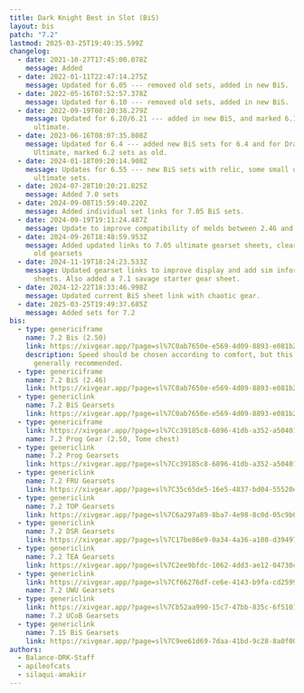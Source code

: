 ```yaml
---
title: Dark Knight Best in Slot (BiS)
layout: bis
patch: "7.2"
lastmod: 2025-03-25T19:49:35.599Z
changelog:
  - date: 2021-10-27T17:45:00.078Z
    message: Added
  - date: 2022-01-11T22:47:14.275Z
    message: Updated for 6.05 --- removed old sets, added in new BiS.
  - date: 2022-05-16T07:52:57.378Z
    message: Updated for 6.10 --- removed old sets, added in new BiS.
  - date: 2022-09-19T08:20:38.279Z
    message: Updated for 6.20/6.21 --- added in new BiS, and marked 6.1 sets as for
      ultimate.
  - date: 2023-06-16T08:07:35.808Z
    message: Updated for 6.4 --- added new BiS sets for 6.4 and for Dragonsong
      Ultimate, marked 6.2 sets as old.
  - date: 2024-01-18T09:20:14.908Z
    message: Updates for 6.55 --- new BiS sets with relic, some small updates to
      ultimate sets.
  - date: 2024-07-28T10:20:21.825Z
    message: Added 7.0 sets
  - date: 2024-09-08T15:59:40.220Z
    message: Added individual set links for 7.05 BiS sets.
  - date: 2024-09-19T19:11:24.487Z
    message: Update to improve compatibility of melds between 2.46 and 2.50
  - date: 2024-09-26T18:48:59.953Z
    message: Added updated links to 7.05 ultimate gearset sheets, cleared out some
      old gearsets
  - date: 2024-11-19T18:24:23.533Z
    message: Updated gearset links to improve display and add sim information to
      sheets. Also added a 7.1 savage starter gear sheet.
  - date: 2024-12-22T18:33:46.998Z
    message: Updated current BiS sheet link with chaotic gear.
  - date: 2025-03-25T19:49:37.685Z
    message: Added sets for 7.2
bis:
  - type: genericiframe
    name: 7.2 Bis (2.50)
    link: https://xivgear.app/?page=sl%7C0ab7650e-e569-4d09-8893-e081b2465c42&onlySetIndex=0
    description: Speed should be chosen according to comfort, but this set is
      generally recommended.
  - type: genericiframe
    name: 7.2 BiS (2.46)
    link: https://xivgear.app/?page=sl%7C0ab7650e-e569-4d09-8893-e081b2465c42&onlySetIndex=1
  - type: genericlink
    name: 7.2 BiS Gearsets
    link: https://xivgear.app/?page=sl%7C0ab7650e-e569-4d09-8893-e081b2465c42
  - type: genericiframe
    link: https://xivgear.app/?page=sl%7Cc39185c8-6896-41db-a352-a504018ee598&onlySetIndex=0
    name: 7.2 Prog Gear (2.50, Tome chest)
  - type: genericlink
    name: 7.2 Prog Gearsets
    link: https://xivgear.app/?page=sl%7Cc39185c8-6896-41db-a352-a504018ee598
  - type: genericlink
    name: 7.2 FRU Gearsets
    link: https://xivgear.app/?page=sl%7C35c65de5-16e5-4837-bd04-55520eb9d33a
  - type: genericlink
    name: 7.2 TOP Gearsets
    link: https://xivgear.app/?page=sl%7C6a297a89-8ba7-4e98-8c0d-05c9b0106c84
  - type: genericlink
    name: 7.2 DSR Gearsets
    link: https://xivgear.app/?page=sl%7C17be86e9-0a34-4a36-a108-d3949735908c
  - type: genericlink
    name: 7.2 TEA Gearsets
    link: https://xivgear.app/?page=sl%7C2ee9bfdc-1062-4dd3-ae12-04730c065569
  - type: genericlink
    link: https://xivgear.app/?page=sl%7Cf66276df-ce6e-4143-b9fa-cd2599647bdf
    name: 7.2 UWU Gearsets
  - type: genericlink
    link: https://xivgear.app/?page=sl%7Cb52aa990-15c7-47bb-835c-6f5101ff6e18
    name: 7.2 UCoB Gearsets
  - type: genericlink
    name: 7.15 BiS Gearsets
    link: https://xivgear.app/?page=sl%7C9ee61d69-7daa-41bd-9c28-8a0f0055f90f
authors:
  - Balance-DRK-Staff
  - apileofcats
  - silaqui-amakiir
---
```

